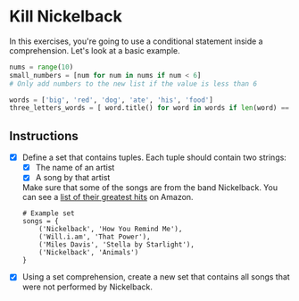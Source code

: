 # Kill Nickelback

In this exercises, you're going to use a conditional statement inside a comprehension. Let's look at a basic example.

```python
nums = range(10)
small_numbers = [num for num in nums if num < 6]
# Only add numbers to the new list if the value is less than 6

words = ['big', 'red', 'dog', 'ate', 'his', 'food']
three_letters_words = [ word.title() for word in words if len(word) == 3 ]
```

## Instructions

- [x] Define a set that contains tuples. Each tuple should contain two strings:
    - [x] The name of an artist
    - [x] A song by that artist

    Make sure that some of the songs are from the band Nickelback. You can see a [list of their greatest hits](https://www.amazon.com/Best-Nickelback-1/dp/B00FFERTUK/) on Amazon.
    ```
    # Example set
    songs = {
        ('Nickelback', 'How You Remind Me'), 
        ('Will.i.am', 'That Power'),
        ('Miles Davis', 'Stella by Starlight'),
        ('Nickelback', 'Animals')
    }
    ```
- [x] Using a set comprehension, create a new set that contains all songs that were not performed by Nickelback.